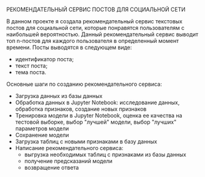 РЕКОМЕНДАТЕЛЬНЫЙ СЕРВИС ПОСТОВ ДЛЯ СОЦИАЛЬНОЙ СЕТИ

В данном проекте я создала рекомендательный сервис текстовых постов для социальной сети, которые понравятся пользователям с наибольшей вероятностью. Данный рекомендательный сервис выводит топ n-постов для каждого пользователя в определенный момент времени. Посты выводятся в следующем виде:
- идентификатор поста;
- текст поста;
- тема поста.

Основные шаги по созданию рекомендательного сервиса:
- Загрузка данных из базы данных
- Обработка данных в Jupyter Notebook: исследование данных, обработка признаков, создание новых признаков
- Тренировка модели в Jupyter Notebook, оценка ее качества на тестовой выборке, выбор "лучшей" модели, выбор "лучших" параметров модели
- Сохранение модели
- Загрузка таблиц с новыми признаками в базу данных
- Написание рекомендательного сервиса:
    - выгрузка необходимых таблиц с признаками из базы данных
    - получение предсказаний модели
    - возвращение ответа
